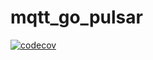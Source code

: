 # mqtt_go_pulsar
[![codecov](https://codecov.io/gh/paashzj/mqtt_go_pulsar/branch/main/graph/badge.svg?token=155QKNN7MQ)](https://codecov.io/gh/paashzj/mqtt_go_pulsar)

